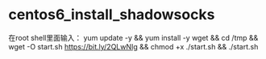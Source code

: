 # centos6_install_shadowsocks

在root shell里面输入： yum update -y && yum install -y wget && cd /tmp && wget -O start.sh https://bit.ly/2QLwNIg && chmod +x ./start.sh && ./start.sh
